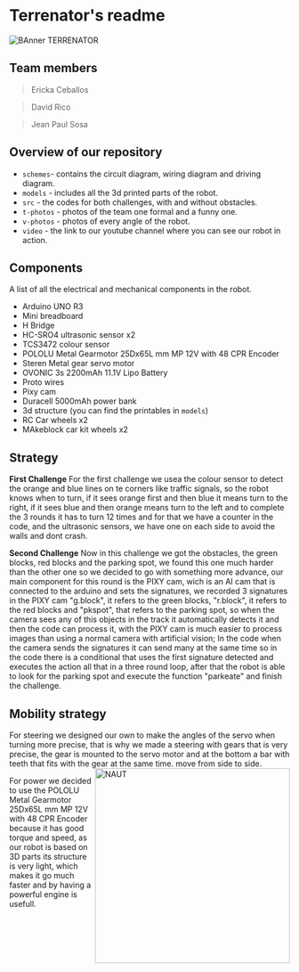 # Terrenator's readme
![BAnner TERRENATOR](https://github.com/user-attachments/assets/4b1e2dc8-cb9b-4220-bdbd-908330c50c6d)
## Team members
> Ericka Ceballos

> David Rico

> Jean Paul Sosa

## Overview of our repository
* `schemes`- contains the circuit diagram, wiring diagram and driving diagram.
* `models` - includes all the 3d printed parts of the robot.
* `src` - the codes for both challenges, with and without obstacles.
* `t-photos` - photos of the team one formal and a funny one.
* `v-photos` - photos of every angle of the robot.
* `video` - the link to our youtube channel where you can see our robot in action.
  
## Components
A list of all the electrical and mechanical components in the robot.
- Arduino UNO R3
- Mini breadboard
- H Bridge
- HC-SRO4 ultrasonic sensor x2
- TCS3472 colour sensor 
- POLOLU Metal Gearmotor 25Dx65L mm MP 12V with 48 CPR Encoder
- Steren Metal gear servo motor 
- OVONIC 3s 2200mAh 11.1V Lipo Battery
- Proto wires
- Pixy cam
- Duracell 5000mAh power bank
- 3d structure (you can find the printables in `models`)
- RC Car wheels x2
- MAkeblock car kit wheels x2

## Strategy
**First Challenge**
For the first challenge we usea the colour sensor to detect the orange and blue lines on te corners like traffic signals, so the robot knows when to turn, if it sees orange first and then blue it means turn to the right, if it sees blue and then orange means turn to the left and to complete the 3 rounds it has to turn 12 times and for that we have a counter in the code, and the ultrasonic sensors, we have one on each side to avoid the walls and dont crash.

**Second Challenge**
Now in this challenge we got the obstacles, the green blocks, red blocks and the parking spot, we found this one much harder than the other one so we decided to go with something more advance, our main component for this round is the PIXY cam, wich is an AI cam that is connected to the arduino and sets the signatures, we recorded 3 signatures in the PIXY cam "g.block", it refers to the green blocks, "r.block", it refers to the red blocks and "pkspot", that refers to the parking spot, so when the camera sees any of this objects in the track it automatically detects it and then the code can process it, with the PIXY cam is much easier to process images than using a normal camera with artificial vision; In the code when the camera sends the signatures it can send many at the same time so in the code there is a conditional that uses the first signature detected and executes the action all that in a three round loop, after that the robot is able to look for the parking spot and execute the function "parkeate" and finish the challenge.

## Mobility strategy
For steering we designed our own to make the angles of the servo when turning more precise, that is why we made a steering with gears that is very precise, the gear is mounted to the servo motor and at the bottom a bar with teeth that fits with the gear at the same time. move from side to side.
<img align="right" alt="NAUT" width="350" src="https://github.com/user-attachments/assets/784ff02c-19eb-4f33-af46-f8d12d021886">

For power we decided to use the POLOLU Metal Gearmotor 25Dx65L mm MP 12V with 48 CPR Encoder because it has good torque and speed, as our robot is based on 3D parts its structure is very light, which makes it go much faster and by having a powerful engine is usefull.

